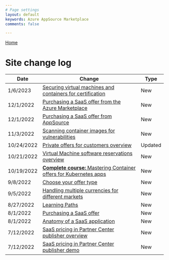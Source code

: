 ```yaml
---
# Page settings
layout: default
keywords: Azure AppSource Marketplace
comments: false

---
```


[Home](../index.md)

# Site change log

| Date | Change | Type |
---| ---| ---|
| 1/6/2023 | [Securing virtual machines and containers for certification](../vm/index.md#securing-virtual-machines-and-containers-for-certification) | New |
| 12/1/2022 | [Purchasing a SaaS offer from the Azure Marketplace](../saas/general-topics.md#purchasing-a-saas-offer-from-the-azure-marketplace) | New |
| 12/1/2022 | [Purchasing a SaaS offer from AppSource](../saas/general-topics.md#purchasing-a-saas-offer-from-appsource) | New |
| 11/3/2022 | [Scanning container images for vulnerabilities](../container/index.md#scanning-container-images-for-vulnerabilities) | New |
| 10/24/2022 | [Private offers for customers overview](../partner-center/private-offers.md#private-offers-for-customers-overview) | Updated |
| 10/21/2022 | [Virtual Machine software reservations overview](../vm/index.md#virtual-machine-software-reservations-overview) | New |
| 10/19/2022 | [**Complete course:** Mastering Container offers for Kubernetes apps](../../container/) | New |
| 9/8/2022 | [Choose your offer type](../misc/select-offer-type.md) | New |
| 9/5/2022  | [Handling multiple currencies for different markets](../partner-center/general.md#handling-multiple-currencies-for-different-markets) | New |
| 8/27/2022 | [Learning Paths](../../learning-paths/) | New |
| 8/1/2022 | [Purchasing a SaaS offer](../saas/general-topics.md#purchasing-a-saas-offer) | New |
| 8/1/2022 | [Anatomy of a SaaS application](../teams/index.md#anatomy-of-a-saas-application) | New |
| 7/12/2022 | [SaaS pricing in Partner Center publisher overview](../saas/general-topics.md#saas-pricing-in-partner-center-publisher-overview) | New |
| 7/12/2022 | [SaaS pricing in Partner Center publisher demo](../saas/general-topics.md#saas-pricing-in-partner-center-publisher-demo) | New |
